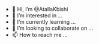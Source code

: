 - 👋 Hi, I’m @AtallaKbishi
- 👀 I’m interested in ...
- 🌱 I’m currently learning ...
- 💞️ I’m looking to collaborate on ...
- 📫 How to reach me ...

<!---
AtallaKbishi/AtallaKbishi is a ✨ special ✨ repository because its `README.md` (this file) appears on your GitHub profile.
You can click the Preview link to take a look at your changes.
--->
